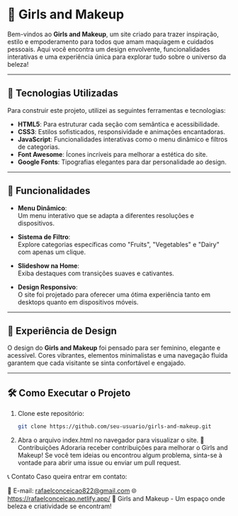 # 💄 Girls and Makeup  

Bem-vindos ao **Girls and Makeup**, um site criado para trazer inspiração, estilo e empoderamento para todos que amam maquiagem e cuidados pessoais. Aqui você encontra um design envolvente, funcionalidades interativas e uma experiência única para explorar tudo sobre o universo da beleza!

---

## 🚀 Tecnologias Utilizadas  

Para construir este projeto, utilizei as seguintes ferramentas e tecnologias:  

- **HTML5**: Para estruturar cada seção com semântica e acessibilidade.  
- **CSS3**: Estilos sofisticados, responsividade e animações encantadoras.  
- **JavaScript**: Funcionalidades interativas como o menu dinâmico e filtros de categorias.  
- **Font Awesome**: Ícones incríveis para melhorar a estética do site.  
- **Google Fonts**: Tipografias elegantes para dar personalidade ao design.  

---

## 🌟 Funcionalidades  

- **Menu Dinâmico**:  
  Um menu interativo que se adapta a diferentes resoluções e dispositivos.  

- **Sistema de Filtro**:  
  Explore categorias específicas como "Fruits", "Vegetables" e "Dairy" com apenas um clique.  

- **Slideshow na Home**:  
  Exiba destaques com transições suaves e cativantes.  

- **Design Responsivo**:  
  O site foi projetado para oferecer uma ótima experiência tanto em desktops quanto em dispositivos móveis.  

---

## 🎨 Experiência de Design  

O design do **Girls and Makeup** foi pensado para ser feminino, elegante e acessível. Cores vibrantes, elementos minimalistas e uma navegação fluida garantem que cada visitante se sinta confortável e engajado.  

---

## 🛠️ Como Executar o Projeto  

1. Clone este repositório:  
   ```bash
   git clone https://github.com/seu-usuario/girls-and-makeup.git

2. Abra o arquivo index.html no navegador para visualizar o site.
🤝 Contribuições
Adoraria receber contribuições para melhorar o Girls and Makeup! Se você tem ideias ou encontrou algum problema, sinta-se à vontade para abrir uma issue ou enviar um pull request.

📞 Contato
Caso queira entrar em contato:

📧 E-mail: rafaelconceicao822@gmail.com
🌐 https://rafaelconceicao.netlify.app/
💄 Girls and Makeup - Um espaço onde beleza e criatividade se encontram!
